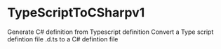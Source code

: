 # TypeScriptToCSharpv1
Generate C# definition from Typescript definition
Convert a Type script defintion file .d.ts to a C# defintion file
